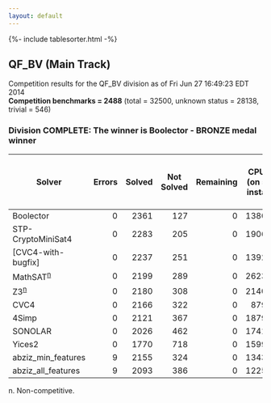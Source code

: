 ```yaml
---
layout: default
---
```

{%- include tablesorter.html -%}

## QF_BV (Main Track)

Competition results for the QF_BV division as of Fri Jun 27 16:49:23 EDT 2014
<br/>**Competition benchmarks = 2488** (total = 32500, unknown status = 28138, trivial = 546)

### Division COMPLETE: The winner is Boolector - BRONZE medal winner



<table id="sequential" class="result sorted">
<thead>
<tr>
<th class="center">Solver</th><th class="center">Errors</th>
<th class="center">Solved</th>
<th class="center">Not Solved</th>
<th class="center">Remaining</th>
<th class="center">CPU Time (on solved instances)</th>
<th class="center">Weighted Medal Score (weight =  3.396)</th>
</tr>
</thead>
<tr>
<td>Boolector</td>
<td align="right">0</td>
<td align="right">2361</td>
<td align="right">127</td>
<td align="right">0</td>
<td align="right"> 138077.59</td>
<td align="right"> 3.058</td>
</tr>
<tr>
<td>STP-CryptoMiniSat4</td>
<td align="right">0</td>
<td align="right">2283</td>
<td align="right">205</td>
<td align="right">0</td>
<td align="right"> 190660.82</td>
<td align="right"> 2.859</td>
</tr>
<tr>
<td>[CVC4-with-bugfix]</td>
<td align="right">0</td>
<td align="right">2237</td>
<td align="right">251</td>
<td align="right">0</td>
<td align="right"> 139205.24</td>
<td align="right"> 2.745</td>
</tr>
<tr>
<td><span class="non-competing-grey">MathSAT<sup><a href="#fn">n</a></sup></span></td>
<td align="right">0</td>
<td align="right">2199</td>
<td align="right">289</td>
<td align="right">0</td>
<td align="right"> 262349.39</td>
<td align="right"> 2.653</td>
</tr>
<tr>
<td><span class="non-competing-grey">Z3<sup><a href="#fn">n</a></sup></span></td>
<td align="right">0</td>
<td align="right">2180</td>
<td align="right">308</td>
<td align="right">0</td>
<td align="right"> 214087.66</td>
<td align="right"> 2.607</td>
</tr>
<tr>
<td>CVC4</td>
<td align="right">0</td>
<td align="right">2166</td>
<td align="right">322</td>
<td align="right">0</td>
<td align="right">  87954.62</td>
<td align="right"> 2.574</td>
</tr>
<tr>
<td>4Simp</td>
<td align="right">0</td>
<td align="right">2121</td>
<td align="right">367</td>
<td align="right">0</td>
<td align="right"> 187966.86</td>
<td align="right"> 2.468</td>
</tr>
<tr>
<td>SONOLAR</td>
<td align="right">0</td>
<td align="right">2026</td>
<td align="right">462</td>
<td align="right">0</td>
<td align="right"> 174134.49</td>
<td align="right"> 2.252</td>
</tr>
<tr>
<td>Yices2</td>
<td align="right">0</td>
<td align="right">1770</td>
<td align="right">718</td>
<td align="right">0</td>
<td align="right"> 159991.55</td>
<td align="right"> 1.719</td>
</tr>
<tr>
<td>abziz_min_features</td>
<td align="right">9</td>
<td align="right">2155</td>
<td align="right">324</td>
<td align="right">0</td>
<td align="right"> 134385.22</td>
<td align="right"> 2.548</td>
</tr>
<tr>
<td>abziz_all_features</td>
<td align="right">9</td>
<td align="right">2093</td>
<td align="right">386</td>
<td align="right">0</td>
<td align="right"> 122540.04</td>
<td align="right"> 2.403</td>
</tr>
</table>

<span id="fn"> n. Non-competitive.</span>
